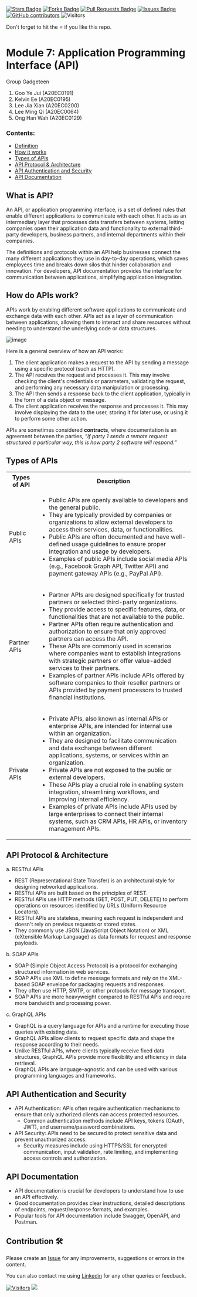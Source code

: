 
<a href="https://github.com/drshahizan/special-topic-data-engineering/stargazers"><img src="https://img.shields.io/github/stars/drshahizan/special-topic-data-engineering" alt="Stars Badge"/></a>
<a href="https://github.com/drshahizan/special-topic-data-engineering/network/members"><img src="https://img.shields.io/github/forks/drshahizan/special-topic-data-engineering" alt="Forks Badge"/></a>
<a href="https://github.com/drshahizan/special-topic-data-engineering/pulls"><img src="https://img.shields.io/github/issues-pr/drshahizan/special-topic-data-engineering" alt="Pull Requests Badge"/></a>
<a href="https://github.com/drshahizan/special-topic-data-engineering/issues"><img src="https://img.shields.io/github/issues/drshahizan/special-topic-data-engineering" alt="Issues Badge"/></a>
<a href="https://github.com/drshahizan/special-topic-data-engineering/graphs/contributors"><img alt="GitHub contributors" src="https://img.shields.io/github/contributors/drshahizan/special-topic-data-engineering?color=2b9348"></a>
![Visitors](https://api.visitorbadge.io/api/visitors?path=https%3A%2F%2Fgithub.com%2Fdrshahizan%2Fspecial-topic-data-engineering&labelColor=%23d9e3f0&countColor=%23697689&style=flat)

Don't forget to hit the :star: if you like this repo.


# Module 7: Application Programming Interface (API)

Group Gadgeteen
1. Goo Ye Jui   (A20EC0191)
2. Kelvin Ee    (A20EC0195)
3. Lee Jia Xian (A20EC0200)
4. Lee Ming Qi  (A20EC0064)
5. Ong Han Wah  (A20EC0129)


### Contents:
- [Definition](#what-is-api)
- [How it works](#how-do-apis-work)
- [Types of APIs](#types-of-apis)
- [API Protocol & Architecture](#api-protocol-&-architecture)
- [API Authentication and Security](#api-authentication-and-security)
- [API Documentation](#api-documentation)

<!---
### Others
- [Video](https://www.youtube.com/watch?v=dQw4w9WgXcQ)
-->

## What is API?
An API, or application programming interface, is a set of defined rules that enable different applications to communicate with each other. It acts as an intermediary layer that processes data transfers between systems, letting companies open their application data and functionality to external third-party developers, business partners, and internal departments within their companies.

The definitions and protocols within an API help businesses connect the many different applications they use in day-to-day operations, which saves employees time and breaks down silos that hinder collaboration and innovation. For developers, API documentation provides the interface for communication between applications, simplifying application integration.

## How do APIs work?
APIs work by enabling different software applications to communicate and exchange data with each other. APIs act as a layer of communication between applications, allowing them to interact and share resources without needing to understand the underlying code or data structures.

![image](https://user-images.githubusercontent.com/69034742/232193712-50776d91-dbb0-49bf-92fa-9c2ac0cc226e.png)

Here is a general overview of how an API works:

1. The client application makes a request to the API by sending a message using a specific protocol (such as HTTP).
2. The API receives the request and processes it. This may involve checking the client's credentials or parameters, validating the request, and performing any necessary data manipulation or processing.
3. The API then sends a response back to the client application, typically in the form of a data object or message.
4. The client application receives the response and processes it. This may involve displaying the data to the user, storing it for later use, or using it to perform some other action.

APIs are sometimes considered **contracts**, where documentation is an agreement between the parties, *“If party 1 sends a remote request structured a particular way, this is how party 2 software will respond.”*

## Types of APIs

<table>
  <tr>
    <th>Types of API</th>
    <th>Description</th>
  </tr>
  <tr>
    <td>Public APIs</td>
    <td>
      <ul>
      <li>Public APIs are openly available to developers and the general public.</li>
      <li>They are typically provided by companies or organizations to allow external developers to access their services, data, or functionalities.</li>
      <li>Public APIs are often documented and have well-defined usage guidelines to ensure proper integration and usage by developers.</li>
      <li>Examples of public APIs include social media APIs (e.g., Facebook Graph API, Twitter API) and payment gateway APIs (e.g., PayPal API).</li>
      </ul>
    </td>
  </tr>
    <tr>
    <td>Partner APIs</td>
    <td>
      <ul>
      <li>Partner APIs are designed specifically for trusted partners or selected third-party organizations.</li>
      <li>They provide access to specific features, data, or functionalities that are not available to the public.</li>
      <li>Partner APIs often require authentication and authorization to ensure that only approved partners can access the API.</li>
      <li>These APIs are commonly used in scenarios where companies want to establish integrations with strategic partners or offer value-added services to their partners.</li>
        <li>Examples of partner APIs include APIs offered by software companies to their reseller partners or APIs provided by payment processors to trusted financial institutions.</li>
      </ul>
    </td>
  </tr>
    <tr>
    <td>Private APIs</td>
    <td>
      <ul>
      <li>Private APIs, also known as internal APIs or enterprise APIs, are intended for internal use within an organization.</li>
      <li>They are designed to facilitate communication and data exchange between different applications, systems, or services within an organization.</li>
      <li>Private APIs are not exposed to the public or external developers.</li>
      <li>These APIs play a crucial role in enabling system integration, streamlining workflows, and improving internal efficiency.</li>
      <li>Examples of private APIs include APIs used by large enterprises to connect their internal systems, such as CRM APIs, HR APIs, or inventory management APIs.</li>
      </ul>
    </td>
</table>

## API Protocol & Architecture

a. RESTful APIs
- REST (Representational State Transfer) is an architectural style for designing networked applications.
- RESTful APIs are built based on the principles of REST.
- RESTful APIs use HTTP methods (GET, POST, PUT, DELETE) to perform operations on resources identified by URLs (Uniform Resource Locators).
- RESTful APIs are stateless, meaning each request is independent and doesn't rely on previous requests or stored states.
- They commonly use JSON (JavaScript Object Notation) or XML (eXtensible Markup Language) as data formats for request and response payloads.

b. SOAP APIs
- SOAP (Simple Object Access Protocol) is a protocol for exchanging structured information in web services.
- SOAP APIs use XML to define message formats and rely on the XML-based SOAP envelope for packaging requests and responses.
- They often use HTTP, SMTP, or other protocols for message transport.
- SOAP APIs are more heavyweight compared to RESTful APIs and require more bandwidth and processing power.

c. GraphQL APIs
- GraphQL is a query language for APIs and a runtime for executing those queries with existing data.
- GraphQL APIs allow clients to request specific data and shape the response according to their needs.
- Unlike RESTful APIs, where clients typically receive fixed data structures, GraphQL APIs provide more flexibility and efficiency in data retrieval.
- GraphQL APIs are language-agnostic and can be used with various programming languages and frameworks.

## API Authentication and Security
- API Authentication: APIs often require authentication mechanisms to ensure that only authorized clients can access protected resources.
  - Common authentication methods include API keys, tokens (OAuth, JWT), and username/password combinations.
- API Security: APIs need to be secured to protect sensitive data and prevent unauthorized access.
  - Security measures include using HTTPS/SSL for encrypted communication, input validation, rate limiting, and implementing access controls and authorization.

## API Documentation
- API documentation is crucial for developers to understand how to use an API effectively.
- Good documentation provides clear instructions, detailed descriptions of endpoints, request/response formats, and examples.
- Popular tools for API documentation include Swagger, OpenAPI, and Postman.



## Contribution 🛠️
Please create an [Issue](https://github.com/drshahizan/special-topic-data-engineering/issues) for any improvements, suggestions or errors in the content.

You can also contact me using [Linkedin](https://www.linkedin.com/in/drshahizan/) for any other queries or feedback.

[![Visitors](https://api.visitorbadge.io/api/visitors?path=https%3A%2F%2Fgithub.com%2Fdrshahizan&labelColor=%23697689&countColor=%23555555&style=plastic)](https://visitorbadge.io/status?path=https%3A%2F%2Fgithub.com%2Fdrshahizan)
![](https://hit.yhype.me/github/profile?user_id=81284918)



